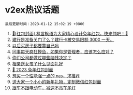 # v2ex热议话题

`最后更新时间：2023-01-12 15:02:19 +0800`

1. [🧧[红包封面] 枫言枫语为大家精心设计兔年红包，快来领吧！🐰](https://www.v2ex.com/t/908405)
1. [建行是准备关门了么？建行卡被交易限额 3000 一天。](https://www.v2ex.com/t/908184)
1. [以后买房子都要靠自己吗](https://www.v2ex.com/t/908324)
1. [同事每天疯狂摸鱼，如果你是管理者，应该怎么应对？](https://www.v2ex.com/t/908325)
1. [你们公司都做过哪些脑残决定？](https://www.v2ex.com/t/908301)
1. [相亲送女孩子什么见面礼好](https://www.v2ex.com/t/908322)
1. [🐰 2023 兔年红包封面](https://www.v2ex.com/t/908354)
1. [想买一个性能强一点的 nas，求推荐](https://www.v2ex.com/t/908232)
1. [送大家一个小小的新年礼物，定制微信红包封面](https://www.v2ex.com/t/908226)
1. [跟车不跟电动车，减速不亮车尾灯](https://www.v2ex.com/t/908310)

